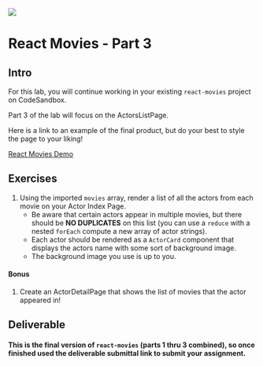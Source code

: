 <img src="https://images.unsplash.com/photo-1542204165-65bf26472b9b?ixid=MnwxMjA3fDB8MHxwaG90by1wYWdlfHx8fGVufDB8fHx8&ixlib=rb-1.2.1&auto=format&fit=crop&w=1267&q=80">

# React Movies - Part 3

## Intro

For this lab, you will continue working in your existing `react-movies` project on CodeSandbox.

Part 3 of the lab will focus on the ActorsListPage.

Here is a link to an example of the final product, but do your best to style the page to your liking!

[React Movies Demo](https://2i5en.csb.app/)


## Exercises

1. Using the imported `movies` array, render a list of all the actors from each movie on your Actor Index Page.
	- Be aware that certain actors appear in multiple movies, but there should be **NO DUPLICATES** on this list (you can use a `reduce` with a nested `forEach` compute a new array of actor strings).
	- Each actor should be rendered as a `ActorCard` component that displays the actors name with some sort of background image.
	- The background image you use is up to you.
	
#### Bonus

1. Create an ActorDetailPage that shows the list of movies that the actor appeared in!

## Deliverable

#### This is the final version of `react-movies` (parts 1 thru 3 combined), so once finished used the deliverable submittal link to submit your assignment.
